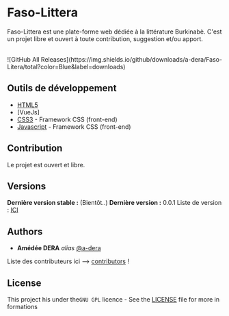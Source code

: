 
# Faso-Littera
Faso-Littera est une plate-forme web dédiée à la littérature Burkinabè. C'est un projet libre et ouvert à toute contribution, suggestion et/ou apport. <br>

<br>
![GitHub All Releases](https://img.shields.io/github/downloads/a-dera/Faso-Litera/total?color=Blue&label=downloads)
<br>


## Outils de développement
* [HTML5](https://python.org/)
* [VueJs]
* [CSS3](https://getbootstrap.com/) - Framework CSS (front-end)
* [Javascript](https://getbootstrap.com/) - Framework CSS (front-end)



## Contribution

Le projet est ouvert et libre. 

## Versions
**Dernière version stable :** (Bientôt..)
**Dernière version :** 0.0.1
Liste de version : [ICI](https://github.com/a-dera/Faso-Literra/tags)


## Authors
* **Amédée DERA** _alias_ [@a-dera](https://github.com/a-dera)

Liste des contributeurs ici --> [contributors](https://github.com/a-dera/Faso-Literra/contributors) !


## License

This project his under the``GNU GPL``  licence - See  the [LICENSE](LICENSE)  file for more in formations
